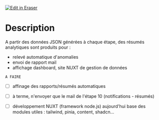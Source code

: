 <p><a target="_blank" href="https://app.eraser.io/workspace/MnEDWUcZdXYjy1j8aCOF" id="edit-in-eraser-github-link"><img alt="Edit in Eraser" src="https://firebasestorage.googleapis.com/v0/b/second-petal-295822.appspot.com/o/images%2Fgithub%2FOpen%20in%20Eraser.svg?alt=media&amp;token=968381c8-a7e7-472a-8ed6-4a6626da5501"></a></p>

# Description
A partir des données JSON générées à chaque étape, des résumés analytiques sont produits pour :

- relevé automatique d'anomalies
- envoi de rapport mail
- affichage dashboard, site NUXT de gestion de données


`A FAIRE` 

- [ ] affinage des rapports/résumés automatiques
- [ ] à terme, n'envoyer que le mail de l'étape 10 (notifications - résumés)
- [ ] développement NUXT (framework node.js)
aujourd'hui base des modules utiles : tailwind, pinia, content, shadcn...




<!--- Eraser file: https://app.eraser.io/workspace/MnEDWUcZdXYjy1j8aCOF --->